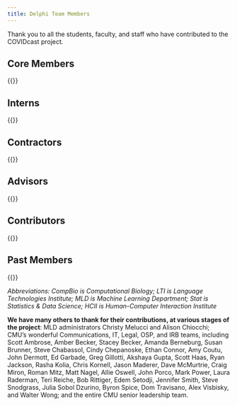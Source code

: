 ```yaml
---
title: Delphi Team Members
---
```


Thank you to all the students, faculty, and staff who have contributed to the COVIDcast project.

## Core Members

{{<covidcastteam team="core" >}}

## Interns

{{<covidcastteam team="interns" >}}

## Contractors

{{<covidcastteam team="contractors" >}}

## Advisors

{{<covidcastteam team="advisors" >}}

## Contributors

{{<covidcastteam team="contributors" >}}

## Past Members

{{<covidcastteam team="past" >}}


_Abbreviations: CompBio is Computational Biology; LTI is Language Technologies Institute; MLD is Machine Learning Department; Stat is Statistics & Data Science; HCII is Human-Computer Interaction Institute_

**We have many others to thank for their contributions, at various stages of the project**: MLD administrators Christy Melucci and Alison Chiocchi; CMU’s wonderful Communications, IT, Legal, OSP, and IRB teams, including Scott Ambrose, Amber Becker, Stacey Becker, Amanda Berneburg, Susan Brunner, Steve Chabassol, Cindy Chepanoske, Ethan Connor, Amy Coutu, John Dermott, Ed Garbade, Greg Gillotti, Akshaya Gupta, Scott Haas, Ryan Jackson, Rasha Kolia, Chris Kornell, Jason Maderer, Dave McMurtrie, Craig Miron, Roman Mitz, Matt Nagel, Allie Oswell, John Porco, Mark Power, Laura Raderman, Teri Reiche, Bob Rittiger, Edem Setodji, Jennifer Smith, Steve Snodgrass, Julia Sobol Dzurino, Byron Spice, Dom Travisano, Alex Visbisky, and Walter Wong; and the entire CMU senior leadership team.